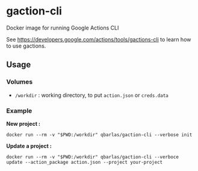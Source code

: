# gaction-cli

Docker image for running Google Actions CLI

See https://developers.google.com/actions/tools/gactions-cli to learn how to use gactions.

## Usage

### Volumes

- `/workdir` : working directory, to put `action.json` or `creds.data`

### Example

**New project :**

```
docker run --rm -v "$PWD:/workdir" qbarlas/gaction-cli --verbose init
```

**Update a project :**

```
docker run --rm -v "$PWD:/workdir" qbarlas/gaction-cli --verboce update --action_package action.json --project your-project
```

